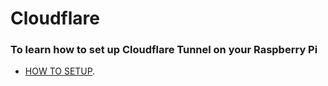 # Cloudflare
### To learn how to set up Cloudflare Tunnel on your Raspberry Pi
- [HOW TO SETUP](Howto_setup.md).
